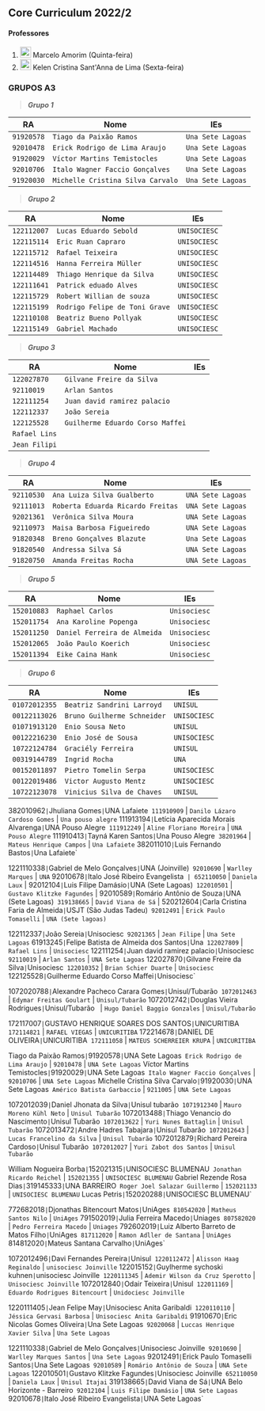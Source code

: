 ## Core Curriculum 2022/2 
#### Professores
1. <img width="22px" src="https://lh3.googleusercontent.com/a-/AOh14Gh2Vk-hOGc8pi4kyfks1Pvzo4PJ4Irc_qb_S6M=s32-c"> Marcelo Amorim (Quinta-feira)
2. <img width="22px" src="https://lh3.googleusercontent.com/a-/AOh14GhKrEUKdoE-sewb0LXGDZzYHNhVMsWrBrZMLGghXQ=s32-c"> Kelen Cristina Sant'Anna de Lima (Sexta-feira)

### GRUPOS A3

> ***Grupo 1***

RA | Nome | IEs
--- | --- | ---
`91920578` | `Tiago da Paixão Ramos` | `Una Sete Lagoas`
`92010478` | `Erick Rodrigo de Lima Araujo` | `Una Sete Lagoas`
`91920029` | `Víctor Martins Temistocles` | `Una Sete Lagoas`
`92010706` | `Italo Wagner Faccio Gonçalves` | `Una Sete Lagoas`
`91920030` | `Michelle Cristina Silva Carvalo` | `Una Sete Lagoas`

> ***Grupo 2***

RA | Nome | IEs
--- | --- | ---
`122112007` | `Lucas Eduardo Sebold` | `UNISOCIESC`
`122115114` | `Eric Ruan Capraro` | `UNISOCIESC`
`122115712` | `Rafael Teixeira` | `UNISOCIESC`
`122114516` | `Hanna Ferreira Müller` | `UNISOCIESC`
`122114489` | `Thiago Henrique da Silva` | `UNISOCIESC`
`122111641` | `Patrick eduado Alves` | `UNISOCIESC`
`122115729` | `Robert Willian de souza` | `UNISOCIESC`
`122115199` | `Rodrigo Felipe de Toni Grave` | `UNISOCIESC`
`122110108` | `Beatriz Bueno Pollyak` | `UNISOCIESC`
`122115149` | `Gabriel Machado` | `UNISOCIESC`

> ***Grupo 3***

RA | Nome | IEs
--- | --- | ---
`122027870` | `Gilvane Freire da Silva` |
`92110019` | `Arlan Santos` |
`122111254` | `Juan david ramirez palacio` |
`122112337` | `João Sereia` |
`122125528` | `Guilherme Eduardo Corso Maffei` |
 | `Rafael Lins` |
 | `Jean Filipi` |

> ***Grupo 4***

RA | Nome | IEs
--- | --- | ---
`92110530` | `Ana Luiza Silva Gualberto` | `UNA Sete Lagoas`
`92111013` | `Roberta Eduarda Ricardo Freitas` | `UNA Sete Lagoas`
`92021361` | `Verônica Silva Moura` | `UNA Sete Lagoas`
`92110973` | `Maisa Barbosa Figueiredo` | `UNA Sete Lagoas`
`91820348` | `Breno Gonçalves Blazute` | `Una Sete Lagoas`
`91820540` | `Andressa Silva Sá` | `UNA Sete Lagoas`
`91820750` | `Amanda Freitas Rocha` | `UNA Sete Lagoas`

> ***Grupo 5***

RA | Nome | IEs
--- | --- | ---
`152010883` | `Raphael Carlos` | `Unisociesc`
`152011754` | `Ana Karoline Popenga` | `Unisociesc`
`152011250` | `Daniel Ferreira de Almeida` | `Unisociesc`
`152012065` | `João Paulo Koerich` | `Unisociesc`
`152011394` | `Eike Caina Hank` | `Unisociesc`

> ***Grupo 6***

RA | Nome | IEs
--- | --- | ---
`01072012355` | `Beatriz Sandrini Larroyd` | `UNISUL`
`00122113026` | `Bruno Guilherme Schneider` | `UNISOCIESC`
`01071913120` | `Enio Sousa Neto` | `UNISUL`
`00122216230` | `Enio José de Sousa` | `UNISOCIESC`
`10722124784` | `Graciély Ferreira` | `UNISUL`
`00319144789` | `Ingrid Rocha` | `UNA`
`00152011897` | `Pietro Tomelin Serpa` | `UNISOCIESC`
`00122019486` | `Victor Augusto Mentz` | `UNISOCIESC`
`10722123078` | `Vinicius Silva de Chaves` | `UNISUL`

 
 
382010962` | `Jhuliana Gomes` | `UNA Lafaiete`
111910909` | `Danilo Lázaro Cardoso Gomes` | `Una pouso alegre`
111913194` | `Letícia Aparecida Morais Alvarenga` | `UNA Pouso Alegre`
111912249` | `Aline Floriano Moreira` | `UNA Pouso Alegre`
111910413` | `Tayná Karen Santos` | `Una Pouso Alegre`
38201964` | `Mateus Henrique Campos` | `Una Lafaiete`
382011010` | `Luis Fernando Bastos` | `Una Lafaiete`

1221110338` | `Gabriel de Melo Gonçalves` | `UNA (Joinville)`
92010690` | `Warlley Marques` | `UNA`
92010678` | `Italo José Ribeiro Evangelista` |
652110050` | `Daniela Laux` | 
92012104` | `Luis Filipe Damásio` | `UNA (Sete Lagoas)`
122010501` | `Gustavo Klitzke Fagundes` | 
92010589` | `Romário Antônio de Souza` | `UNA (Sete Lagoas)`
319138665` | `David Viana de Sá` | 
520212604` | `Carla Cristina Faria de Almeida` | `USJT (São Judas Tadeu)`
92012491` | `Erick Paulo Tomaselli` | `UNA (Sete lagoas)`


122112337` | `João Sereia` | `Unisociesc`
92021365` | `Jean Filipe` | `Una Sete Lagoas`
61913245` | `Felipe Batista de Almeida dos Santos` | `Una`
122027809` | `Rafael Lins` | `Unisociesc`
122111254` | `Juan david ramirez palacio` | `Unisociesc`
92110019` | `Arlan Santos` | `UNA Sete Lagoas`
122027870` | `Gilvane Freire da Silva` | `Unisociesc`
122010352` | `Brian Schier Duarte` | `Unisociesc`
122125528` | `Guilherme Eduardo Corso Maffei` | `Unisociesc`

1072020788` | `Alexandre Pacheco Carara Gomes` | `Unisul/Tubarão`
1072012463` | `Edymar Freitas Goulart` | `Unisul/Tubarão`
1072012742` | `Douglas Vieira Rodrigues` | `Unisul/Tubarão`
` | `Hugo Daniel Baggio Gonzales` | `Unisul/Tubarão`

172117007` | `GUSTAVO HENRIQUE SOARES DOS SANTOS` | `UNICURITIBA`
172114821` | `RAFAEL VIEGAS` | `UNICURITIBA`
172214678` | `DANIEL DE OLIVEIRA` | `UNICURITIBA`
172111058` | `MATEUS SCHERREIER KRUPA` | `UNICURITIBA`


Tiago da Paixão Ramos` | `91920578` | `UNA Sete Lagoas`
Erick Rodrigo de Lima Araujo` | `92010478` | `UNA Sete Lagoas`
Víctor Martins Temistocles` | `91920029` | `UNA Sete Lagoas`
Italo Wagner Faccio Gonçalves` | `92010706` | `UNA Sete Lagoas`
Michelle Cristina Silva Carvalo` | `91920030` | `UNA Sete Lagoas`
Américo Batista Garbaccio` | `9211005` | `UNA Sete Lagoas`

1072012039` | `Daniel Jhonata da Silva` | `Unisul tubarão`
1071912340` | `Mauro Moreno Kühl Neto` | `Unisul Tubarão`
1072013488` | `Thiago Venancio do Nascimento` | `Unisul Tubarão`
1072013622` | `Yuri Nunes Battaglin` | `Unisul Tubarão`
1072013472` | `Andre Hadres Tabajara` | `Unisul Tubarão`
1072012643` | `Lucas Francelino da Silva` | `Unisul Tubarão`
1072012879` | `Richard Pereira Cardoso` | `Unisul Tubarão`
1072012027` | `Yuri Zabot dos Santos` | `Unisul Tubarão`

William Nogueira Borba` | `152021315` | `UNISOCIESC BLUMENAU`
Jonathan Ricardo Reichel` | `152021355` | `UNISOCIESC BLUMENAU`
Gabriel Rezende Rosa Dias` | `319145333` | `UNA BARREIRO`
Roger Joel Salazar Guillermo` | `152021133` | `UNISOCIESC BLUMENAU`
Lucas Petris` | `152020288` | `UNISOCIESC BLUMENAU`

772682018` | `Djonathas Bitencourt Matos` | `UniAges`
810542020` | `Matheus Santos Nilo` | `UniAges`
791502019` | `Julia Ferreira Macedo` | `Uniages`
807582020` | `Pedro Ferreira Macedo` | `Uniages`
792602019` | `Luiz Alberto Barreto de Matos Filho` | `UniAges`
817112020` | `Ramon Adller de Santana` | `UniAges`
814812020` | `Mateus Santana Carvalho` | `UniAges`


1072012496` | `Davi Fernandes Pereira` | `Unisul`
1220112472` | `Alisson Haag Reginaldo` | `unisociesc Joinville`
122015152` | `Guylherme sychoski kuhnen` | `unisociesc Joinville`
1220111345` | `Ademir Wilson da Cruz Sperotto` | `Unisociesc Joinville`
1072012840` | `Odair Teixeira` | `Unisul`
122011169` | `Eduardo Rodrigues Bitencourt` | `Unidociesc Joinville`


1220111405` | `Jean Felipe May` | `Unisociesc Anita Garibaldi`
1220110110` | `Jéssica Gervasi Barbosa` | `Unisociesc Anita Garibaldi`
91910670` | `Eric Nicolas Gomes Oliveira` | `Una Sete Lagoas`
92020068` | `Luccas Henrique Xavier Silva` | `Una Sete Lagoas`

1221110338` | `Gabriel de Melo Gonçalves` | `Unisociesc Joinville`
92010690` | `Warlley Marques Santos` | `Una Sete Lagoas`
92012491` | `Erick Paulo Tomaselli Santos` | `Una Sete Lagoas`
92010589` | `Romário Antônio de Souza` | `UNA Sete Lagoas`
122010501` | `Gustavo Klitzke Fagundes` | `Unisociesc Joinville`
652110050` | `Daniela Laux` | `Unisul Itajai`
319138665` | `David Viana de Sá` | `UNA Belo Horizonte - Barreiro`
92012104` | `Luis Filipe Damásio` | `UNA Sete Lagoas`
92010678` | `Italo José Ribeiro Evangelista` | `UNA Sete Lagoas`


